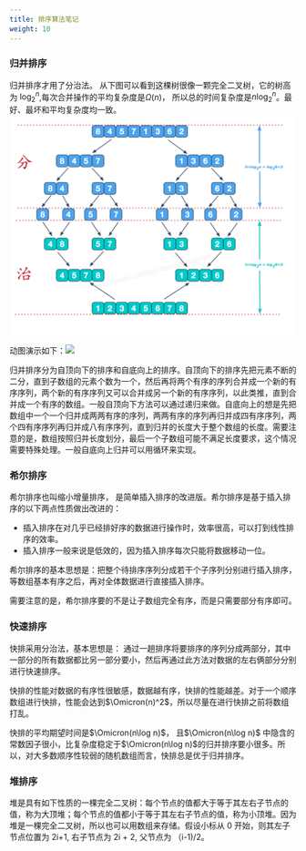 ```yaml
---
title: 排序算法笔记
weight: 10
---
```



### 归并排序

归并排序才用了分治法。 从下图可以看到这棵树很像一颗完全二叉树，它的树高为 $\log_2^n$,每次合并操作的平均复杂度是$\Omega(n)$， 所以总的时间复杂度是$n\log_2^n$。最好、最坏和平均复杂度均一致。
![](mergesort.png)

动图演示如下：![](https://interview.lightsinger.top/images/basic/msort/mergesort.gif)

 归并排序分为自顶向下的排序和自底向上的排序。自顶向下的排序先把元素不断的二分，直到子数组的元素个数为一个，然后再将两个有序的序列合并成一个新的有序序列，两个新的有序序列又可以合并成另一个新的有序序列，以此类推，直到合并成一个有序的数组。一般自顶向下方法可以通过递归来做。自底向上的想是先把数组中一个一个归并成两两有序的序列，两两有序的序列再归并成四有序序列，两个四有序序列再归并成八有序序列，直到归并的长度大于整个数组的长度。需要注意的是，数组按照归并长度划分，最后一个子数组可能不满足长度要求，这个情况需要特殊处理。一般自底向上归并可以用循环来实现。

### 希尔排序

希尔排序也叫缩小增量排序， 是简单插入排序的改进版。希尔排序是基于插入排序的以下两点性质做出改进的：
- 插入排序在对几乎已经排好序的数据进行操作时，效率很高，可以打到线性排序的效率。
- 插入排序一般来说是低效的，因为插入排序每次只能将数据移动一位。

希尔排序的基本思想是：把整个待排序序列分成若干个子序列分别进行插入排序，等数组基本有序之后，再对全体数据进行直接插入排序。

需要注意的是，希尔排序要的不是让子数组完全有序，而是只需要部分有序即可。


### 快速排序

快排采用分治法，基本思想是： 通过一趟排序将要排序的序列分成两部分，其中一部分的所有数据都比另一部分要小，然后再通过此方法对数据的左右俩部分分别进行快速排序。

快排的性能对数据的有序性很敏感，数据越有序，快排的性能越差。对于一个顺序数组进行快排，性能会达到$\Omicron(n)^2$，所以尽量在进行快排之前将数组打乱。

快排的平均期望时间是$\Omicron(n\log n)$， 且$\Omicron(n\log n)$ 中隐含的常数因子很小，比复杂度稳定于$\Omicron(n\log n)$的归并排序要小很多。所以，对大多数顺序性较弱的随机数组而言，快排总是优于归并排序。


### 堆排序

堆是具有如下性质的一棵完全二叉树：每个节点的值都大于等于其左右子节点的值，称为大顶堆；每个节点的值都小于等于其左右子节点的值，称为小顶堆。因为堆是一棵完全二叉树，所以也可以用数组来存储。假设小标从 0 开始，则其左子节点位置为 2i+1, 右子节点为 2i + 2, 父节点为 （i-1)/2。



